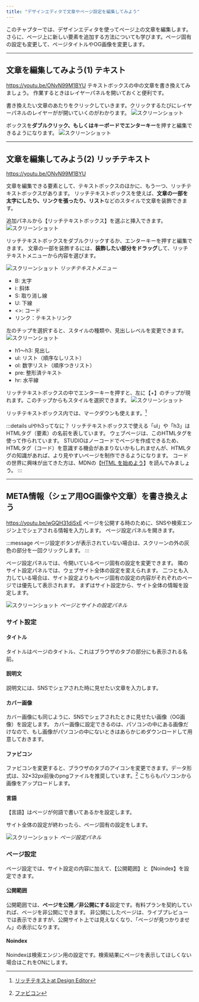 ```yaml
---
title: "デザインエディタで文章やページ設定を編集してみよう"
---
```


このチャプターでは、デザインエディタを使ってページ上の文章を編集します。 さらに、ページ上に新しい要素を追加する方法についても学びます。ページ固有の設定も変更して、ページタイトルやOG画像を変更します。

---

## 文章を編集してみよう(1) テキスト
https://youtu.be/ONvN99M1BYU
テキストボックスの中の文章を書き換えてみましょう。 作業するときはレイヤーパネルを開いておくと便利です。

書き換えたい文章のあたりをクリックしていきます。クリックするたびにレイヤーパネルのレイヤーがが開いていくのがわかります。
![スクリーンショット](/images/studio-first-step/edit-text-02-2.png)

ボックスを**ダブルクリック、もしくはキーボードでエンターキー**を押すと編集できるようになります。
![スクリーンショット](/images/studio-first-step/edit-text-02-2.png)

---

## 文章を編集してみよう(2) リッチテキスト
https://youtu.be/ONvN99M1BYU

文章を編集できる要素として、テキストボックスのほかに、もう一つ、リッチテキストボックスがあります。
リッチテキストボックスを使えば、**文章の一部を太字にしたり、リンクを張ったり、リスト**などのスタイルで文章を装飾できます。

追加パネルから【リッチテキストボックス】を選ぶと挿入できます。
![スクリーンショット](/images/studio-first-step/edit-text-05-2.png)

リッチテキストボックスをダブルクリックするか、エンターキーを押すと編集できます。
文章の一部を装飾するには、**装飾したい部分をドラッグ**して、リッチテキストメニューから内容を選びます。

![スクリーンショット](/images/studio-first-step/edit-text-06-2.png)
*リッチテキストメニュー*

- B: 太字
- i: 斜体
- S: 取り消し線
- U: 下線
- <>: コード
- リンク：テキストリンク

左のチップを選択すると、スタイルの種類や、見出しレベルを変更できます。
![スクリーンショット](/images/studio-first-step/edit-text-08-2.png)

- h1〜h3: 見出し
- ul: リスト（順序なしリスト）
- ol: 数字リスト（順序つきリスト）
- pre: 整形済テキスト
- hr: 水平線

リッチテキストボックスの中でエンターキーを押すと、左に【+】のチップが現れます。このチップからもスタイルを選択できます。
![スクリーンショット](/images/studio-first-step/edit-text-09-2.png)

リッチテキストボックス内では、マークダウンも使えます。[^1]

:::details ulやh3ってなに？
リッチテキストボックスで使える「ul」や「h3」はHTMLタグ（要素）の名前を表しています。
ウェブページは、このHTMLタグを使って作られています。
STUDIOはノーコードでページを作成できるため、HTMLタグ（コード）を意識する機会があまりないかもしれませんが、HTMLタグの知識があれば、より見やすいページを制作できるようになります。
コードの世界に興味が出てきた方は、MDNの【[HTML を始めよう](https://developer.mozilla.org/ja/docs/Learn/HTML/Introduction_to_HTML/Getting_started)】を読んでみましょう。
:::

---

## META情報（シェア用OG画像や文章）を書き換えよう
https://youtu.be/wGQH31djSxE
ページを公開する時のために、SNSや検索エンジン上でシェアされる情報を入力します。
ページ設定パネルを開きます。

:::message
ページ設定ボタンが表示されていない場合は、スクリーンの外の灰色の部分を一回クリックします。
:::

ページ設定パネルでは、今開いているページ固有の設定を変更できます。 隣のサイト設定パネルでは、ウェブサイト全体の設定を変えられます。 二つとも入力している場合は、サイト設定よりもページ固有の設定の内容がそれぞれのページでは優先して表示されます。
まずはサイト設定から、サイト全体の情報を設定します。

![スクリーンショット](/images/studio-first-step/edit-text-12-2.png)
*ページとサイトの設定パネル*

### サイト設定
#### タイトル
タイトルはページのタイトル、これはブラウザのタブの部分にも表示される名前。

#### 説明文
説明文には、SNSでシェアされた時に見せたい文章を入力します。

#### カバー画像
カバー画像にも同じように、SNSでシェアされたときに見せたい画像（OG画像）を設定します。 カバー画像に設定できるのは、パソコンの中にある画像だけなので、もし画像がパソコンの中にないときはあらかじめダウンロードして用意しておきます。

#### ファビコン
ファビコンを変更すると、ブラウザのタブのアイコンを変更できます。データ形式は、32×32px前後のpngファイルを推奨しています。[^2] こちらもパソコンから画像をアップロードします。

#### 言語
【言語】はページが何語で書いてあるかを設定します。

サイト全体の設定が終わったら、ページ固有の設定をします。

![スクリーンショット](/images/studio-first-step/edit-text-12-2.png)
*ページ設定パネル*

### ページ設定
ページ設定では、サイト設定の内容に加えて、【公開範囲】と【Noindex】を設定できます。

#### 公開範囲
公開範囲では、**ページを公開／非公開にする**設定です。有料プランを契約していれば、ページを非公開にできます。 非公開にしたページは、ライブプレビューでは表示できますが、公開サイト上では見えなくなり、「ページが見つかりません」の表示になります。

#### Noindex
Noindexは検索エンジン用の設定です。検索結果にページを表示してほしくない場合はこれをONにします。


[^1]: [リッチテキストat Design Editor](https://help.studio.design/ja/articles/4064911-%E3%83%AA%E3%83%83%E3%83%81%E3%83%86%E3%82%AD%E3%82%B9%E3%83%88at-design-editor)
[^2]: [ファビコン](https://help.studio.design/ja/articles/4066089-%E3%83%95%E3%82%A1%E3%83%93%E3%82%B3%E3%83%B3)
